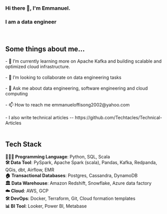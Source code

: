 ### Hi there 👋, I'm Emmanuel.



<h3>I am a data engineer</h3> <br>
<h2 >Some things about me...</h2>
- 🌱 I’m currently learning more on Apache Kafka and building scalable and optimized cloud infrastructure.<br><br>
- 👯 I’m looking to collaborate on data engineering tasks <br><br>
- 💬 Ask me about data engineering, software engineering and cloud computing <br><br>
- 📫 How to reach me emmanueloffisong2002@yahoo.com<br><br>
- I also write technical articles -- https://github.com/Techtacles/Technical-Articles<br><br>

<h2>Tech Stack</h2>

<p align="left">
 <b>🧑🏾‍💻 Programming Language</b>: Python, SQL, Scala
<br> <b>🛠 Data Tool</b>: PySpark, Apache Spark (scala), Pandas, Kafka, Redpanda, QGis, dbt, Airflow, EMR
<br> <b>🏠 Transactional Databases</b>: Postgres, Cassandra, DynamoDB
<br> <b>🏛 Data Warehouse</b>: Amazon  Redshift, Snowflake, Azure data factory
<br> <b>☁️ Cloud</b>: AWS, GCP
<br> <b>🛠 DevOps</b>: Docker, Terraform, Git, Cloud formation templates
<br> <b>📊 BI Tool</b>:  Looker, Power BI, Metabase
</p>

